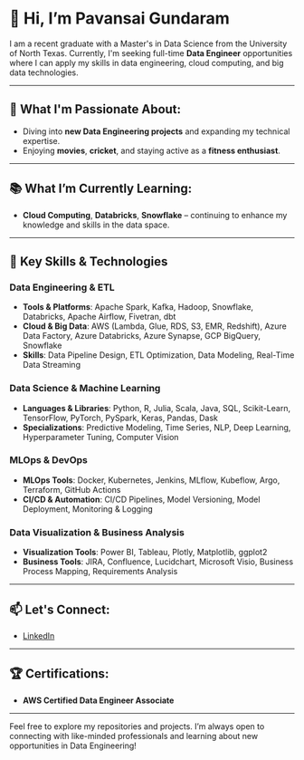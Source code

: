 # 👋 Hi, I’m Pavansai Gundaram

I am a recent graduate with a Master's in Data Science from the University of North Texas. Currently, I'm seeking full-time **Data Engineer** opportunities where I can apply my skills in data engineering, cloud computing, and big data technologies.

---

## 🌱 What I'm Passionate About:
- Diving into **new Data Engineering projects** and expanding my technical expertise.  
- Enjoying **movies**, **cricket**, and staying active as a **fitness enthusiast**.  

---

## 📚 What I’m Currently Learning:
- **Cloud Computing**, **Databricks**, **Snowflake** – continuing to enhance my knowledge and skills in the data space.

---

## 🧩 Key Skills & Technologies

### Data Engineering & ETL
- **Tools & Platforms**: Apache Spark, Kafka, Hadoop, Snowflake, Databricks, Apache Airflow, Fivetran, dbt
- **Cloud & Big Data**: AWS (Lambda, Glue, RDS, S3, EMR, Redshift), Azure Data Factory, Azure Databricks, Azure Synapse, GCP BigQuery, Snowflake
- **Skills**: Data Pipeline Design, ETL Optimization, Data Modeling, Real-Time Data Streaming

### Data Science & Machine Learning
- **Languages & Libraries**: Python, R, Julia, Scala, Java, SQL, Scikit-Learn, TensorFlow, PyTorch, PySpark, Keras, Pandas, Dask
- **Specializations**: Predictive Modeling, Time Series, NLP, Deep Learning, Hyperparameter Tuning, Computer Vision

### MLOps & DevOps
- **MLOps Tools**: Docker, Kubernetes, Jenkins, MLflow, Kubeflow, Argo, Terraform, GitHub Actions
- **CI/CD & Automation**: CI/CD Pipelines, Model Versioning, Model Deployment, Monitoring & Logging

### Data Visualization & Business Analysis
- **Visualization Tools**: Power BI, Tableau, Plotly, Matplotlib, ggplot2
- **Business Tools**: JIRA, Confluence, Lucidchart, Microsoft Visio, Business Process Mapping, Requirements Analysis

---

## 📫 Let's Connect:
- [LinkedIn](https://www.linkedin.com/in/gundaram-pavan-sai)

---

## 🏆 Certifications:
- **AWS Certified Data Engineer Associate**

---

Feel free to explore my repositories and projects. I’m always open to connecting with like-minded professionals and learning about new opportunities in Data Engineering!
